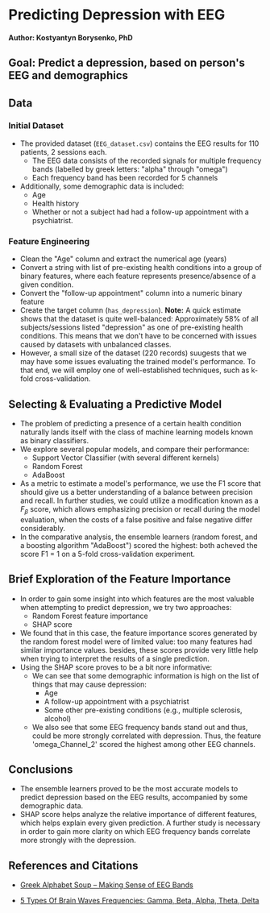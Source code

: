 # Predicting Depression with EEG

#### Author: Kostyantyn Borysenko, PhD

## Goal: Predict a depression, based on person's EEG and demographics

## Data

### Initial Dataset

 * The provided dataset (`EEG_dataset.csv`) contains the EEG results for 110 patients, 2 sessions each. 
     * The EEG data consists of the recorded signals for multiple frequency bands (labelled by greek letters: "alpha" through "omega")
     * Each frequency band has been recorded for 5 channels
 * Additionally, some demographic data is included:
     * Age
     * Health history
     * Whether or not a subject had had a follow-up appointment with a psychiatrist.

### Feature Engineering

 * Clean the "Age" column and extract the numerical age (years)
 * Convert a string with list of pre-existing health conditions into a group of binary features, where each feature represents presence/absence of a given condition.
 * Convert the "follow-up appointment" column into a numeric binary feature
 * Create the target column (`has_depression`). __Note:__ A quick estimate shows that the dataset is quite well-balanced: Approximately 58% of all subjects/sessions listed "depression" as one of pre-existing health conditions. This means that we don't have to be concerned with issues caused by datasets with unbalanced classes.
 * However, a small size of the dataset (220 records) suugests that we may have some issues evaluating the trained model's performance. To that end, we will employ one of well-established techniques, such as k-fold cross-validation.
 
## Selecting & Evaluating a Predictive Model

 * The problem of predicting a presence of a certain health condition naturally lands itself with the class of machine learning models known as binary classifiers.
 * We explore several popular models, and compare their performance:
     * Support Vector Classifier (with several different kernels)
     * Random Forest
     * AdaBoost
 * As a metric to estimate a model's performance, we use the F1 score that should give us a better understanding of a balance between precision and recall. In further studies, we could utilize a modification known as a $F_{\beta}$ score, which allows emphasizing precision or recall during the model evaluation, when the costs of a false positive and false negative differ considerably.
 * In the comparative analysis, the ensemble learners (random forest, and a boosting algorithm "AdaBoost") scored the highest: both acheved the score F1 = 1 on a 5-fold cross-validation experiment.
 
## Brief Exploration of the Feature Importance

 * In order to gain some insight into which features are the most valuable when attempting to predict depression, we try two approaches:
     * Random Forest feature importance
     * SHAP score
 * We found that in this case, the feature importance scores generated by the random forest model were of limited value: too many features had similar importance values. besides, these scores provide very little help when trying to interpret the results of a single prediction.
 * Using the SHAP score proves to be a bit nore informative:
     * We can see that some demographic information is high on the list of things that may cause depression:
         * Age
         * A follow-up appointment with a psychiatrist
         * Some other pre-existing conditions (e.g., multiple sclerosis, alcohol)
     * We also see that some EEG frequency bands stand out and thus, could be more strongly correlated with depression. Thus, the feature 'omega_Channel_2' scored the highest among other EEG channels.
     
## Conclusions

 * The ensemble learners proved to be the most accurate models to predict depression based on the EEG results, accompanied by some demographic data.
 * SHAP score helps analyze the relative importance of different features, which helps explain every given prediction. A further study is necessary in order to gain more clarity on which EEG frequency bands correlate more strongly with the depression.

## References and Citations

 * [Greek Alphabet Soup – Making Sense of EEG Bands](http://neurosky.com/2015/05/greek-alphabet-soup-making-sense-of-eeg-bands/#:~:text=In%20the%20figure%20to%20the,%2C%20alpha%2C%20beta%20and%20gamma.)
 
 * [5 Types Of Brain Waves Frequencies: Gamma, Beta, Alpha, Theta, Delta](https://mentalhealthdaily.com/2014/04/15/5-types-of-brain-waves-frequencies-gamma-beta-alpha-theta-delta/)